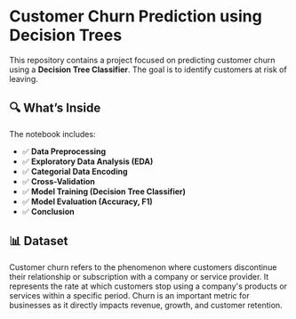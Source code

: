 # Customer Churn Prediction using Decision Trees
This repository contains a project focused on predicting customer churn using a **Decision Tree Classifier**. The goal is to identify customers at risk of leaving.

## 🔍 What’s Inside

The notebook includes:

- ✅ **Data Preprocessing**
- ✅ **Exploratory Data Analysis (EDA)**
- ✅ **Categorial Data Encoding**
- ✅ **Cross-Validation**
- ✅ **Model Training (Decision Tree Classifier)**
- ✅ **Model Evaluation (Accuracy, F1)**
- ✅ **Conclusion**

## 📊 Dataset
Customer churn refers to the phenomenon where customers discontinue their relationship or subscription with a company or service provider. It represents the rate at which customers stop using a company's products or services within a specific period. Churn is an important metric for businesses as it directly impacts revenue, growth, and customer retention.
